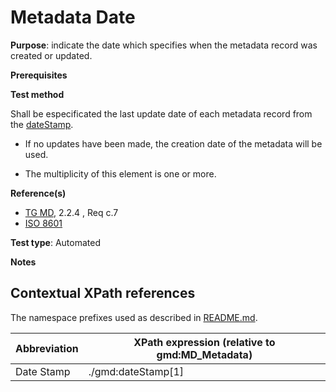 # Metadata Date


**Purpose**: indicate the date which specifies when the metadata record was created or updated.

**Prerequisites**

**Test method**

Shall be especificated the last update date of each metadata record from the [dateStamp](#date).

* If no updates have been made, the creation date of the metadata will be used.

* The multiplicity of this element is one or more.

**Reference(s)**	 

* [TG MD](http://inspire.ec.europa.eu/id/ats/metadata/2.0/common/README#ref_TG_MD), 2.2.4 , Req c.7
* [ISO 8601](http://inspire.ec.europa.eu/id/ats/metadata/2.0/common/README#ref_ISO_8601)


**Test type**: Automated

**Notes**


## Contextual XPath references

The namespace prefixes used as described in [README.md](http://inspire.ec.europa.eu/id/ats/metadata/2.0/common/README#namespaces).

Abbreviation                                   |  XPath expression (relative to gmd:MD_Metadata)
-----------------------------------------------| -------------------------------------------------------------------------
<a name="date"></a> Date Stamp  | ./gmd:dateStamp[1]

